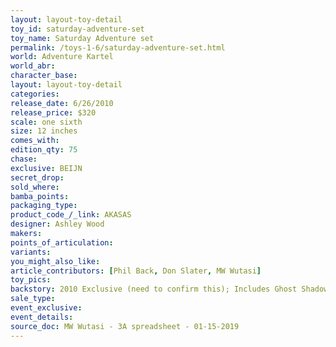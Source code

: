 ```yaml
---
layout: layout-toy-detail 
toy_id: saturday-adventure-set
toy_name: Saturday Adventure set
permalink: /toys-1-6/saturday-adventure-set.html
world: Adventure Kartel
world_abr: 
character_base: 
layout: layout-toy-detail
categories: 
release_date: 6/26/2010
release_price: $320 
scale: one sixth
size: 12 inches
comes_with: 
edition_qty: 75
chase: 
exclusive: BEIJN
secret_drop: 
sold_where: 
bamba_points: 
packaging_type: 
product_code_/_link: AKASAS
designer: Ashley Wood
makers: 
points_of_articulation: 
variants: 
you_might_also_like: 
article_contributors: [Phil Back, Don Slater, MW Wutasi]
toy_pics: 
backstory: 2010 Exclusive (need to confirm this); Includes Ghost Shadow, Missionary Zomb,Shadow Tommy,Shadow Zombot
sale_type: 
event_exclusive: 
event_details: 
source_doc: MW Wutasi - 3A spreadsheet - 01-15-2019
---
```

